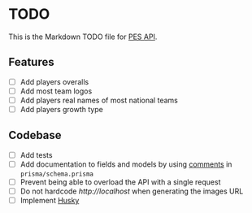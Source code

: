 # TODO

This is the Markdown TODO file for [PES API](https://github.com/antogno/pesapi).

## Features

- [ ] Add players overalls
- [ ] Add most team logos
- [ ] Add players real names of most national teams
- [ ] Add players growth type

## Codebase

- [ ] Add tests
- [ ] Add documentation to fields and models by using [comments](https://www.prisma.io/docs/concepts/components/prisma-schema#comments) in `prisma/schema.prisma`
- [ ] Prevent being able to overload the API with a single request
- [ ] Do not hardcode _http://localhost_ when generating the images URL
- [ ] Implement [Husky](https://github.com/typicode/husky)
